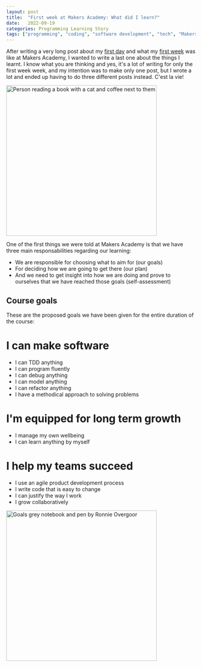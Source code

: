 ```yaml
---
layout: post
title:  "First week at Makers Academy: What did I learn?"
date:   2022-09-19
categories: Programming Learning Story
tags: ["programming", "coding", "software development", "tech", "Makers Academy"]
---
```


After writing a very long post about my [first day](https://www.catfromspace.com/programming/learning/story/2022/09/18/first-day-at-makers-academy.html) and what my [first week](https://www.catfromspace.com/programming/learning/story/2022/09/18/first-week-at-makers-academy.html) was like at Makers Academy, I wanted to write a last one about the things I learnt. I know what you are thinking and yes, it's a lot of writing for only the first week week, and my intention was to make only one post, but I wrote a lot and ended up having to do three different posts instead. C'est la vie!

<p><img src="/assets/images/anete-lusina-EV0IwJzQjE8-unsplash.jpg" alt="Person reading a book with a cat and coffee next to them" width="400"></p>

One of the first things we were told at Makers Academy is that we have three main responsabilities regarding our learning:
- We are responsible for choosing what to aim for (our goals)
- For deciding how we are going to get there (our plan)
- And we need to get insight into how we are doing and prove to ourselves that we have reached those goals (self-assessment)
  

## Course goals

These are the proposed goals we have been given for the entire duration of the course:

# I can make software

* I can TDD anything
* I can program fluently
* I can debug anything
* I can model anything
* I can refactor anything
* I have a methodical approach to solving problems

# I'm equipped for long term growth

* I manage my own wellbeing
* I can learn anything by myself

# I help my teams succeed

* I use an agile product development process
* I write code that is easy to change
* I can justify the way I work
* I grow collaboratively

<p><img src="/assets/images/ronnie-overgoor-EdKCckXXRCI-unsplash.jpg" alt="Goals grey notebook and pen by Ronnie Overgoor" width="400"></p> 